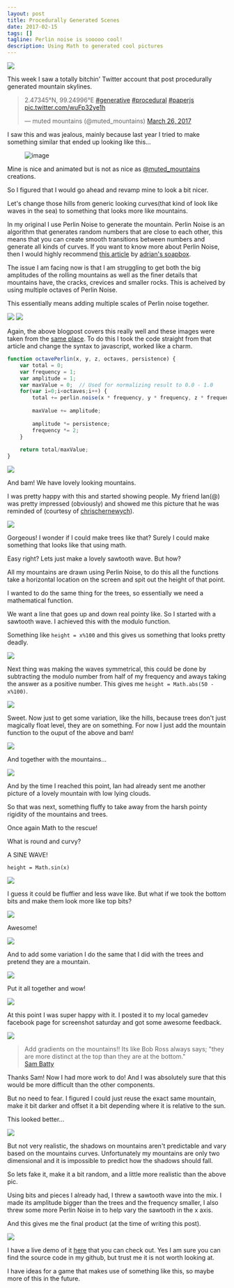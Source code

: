 ```yaml
---
layout: post
title: Procedurally Generated Scenes
date: 2017-02-15
tags: []
tagline: Perlin noise is sooooo cool!
description: Using Math to generated cool pictures
---
```


<img src="/public/images/header.png"/>

This week I saw a totally bitchin' Twitter account that post procedurally generated mountain skylines.

<blockquote class="twitter-tweet" data-lang="en"><p lang="und" dir="ltr">2.47345°N, 99.24996°E <a href="https://twitter.com/hashtag/generative?src=hash">#generative</a> <a href="https://twitter.com/hashtag/procedural?src=hash">#procedural</a> <a href="https://twitter.com/hashtag/paperjs?src=hash">#paperjs</a> <a href="https://t.co/wuFp32ye1h">pic.twitter.com/wuFp32ye1h</a></p>&mdash; muted mountains (@muted_mountains) <a href="https://twitter.com/muted_mountains/status/845908222389043201">March 26, 2017</a></blockquote>
<script async src="//platform.twitter.com/widgets.js" charset="utf-8"></script>

I saw this and was jealous, mainly because last year I tried to make something similar that ended up looking like this...

<figure data-orig-width="500" data-orig-height="281" class="tmblr-full"><img src="/public/images/tumblr/tumblr_inline_o8y3ibSfL61qil7jn_500.gif" alt="image" data-orig-width="500" data-orig-height="281"/></figure>

Mine is nice and animated but is not as nice as [@muted_mountains](http://twitter.com/muted_mountains) creations.

So I figured that I would go ahead and revamp mine to look a bit nicer.

Let's change those hills from generic looking curves(that kind of look like waves in the sea) to something that looks more like mountains.

In my original I use Perlin Noise to generate the mountain. Perlin Noise is an algorithm that generates random numbers that are close to each other, this means that you can create smooth transitions between numbers and generate all kinds of curves. If you want to know more about Perlin Noise, then I would highly recommend [this article](http://flafla2.github.io/2014/08/09/perlinnoise.html) by [adrian's soapbox](http://flafla2.github.io/index.html).

The issue I am facing now is that I am struggling to get both the big amplitudes of the rolling mountains as well as the finer details that mountains have, the cracks, crevices and smaller rocks. This is acheived by using multiple octaves of Perlin Noise. 

This essentially means adding multiple scales of Perlin noise together.

<img src="/public/images/perlin_octaves.png"/>

<img src="/public/images/perlin_combined.png"/>

Again, the above blogpost covers this really well and these images were taken from the [same place](http://freespace.virgin.net/hugo.elias/models/m_perlin.htm). To do this I took the code straight from that article and change the syntax to javascript, worked like a charm.

``` javascript
function octavePerlin(x, y, z, octaves, persistence) {
    var total = 0;
    var frequency = 1;
    var amplitude = 1;
    var maxValue = 0;  // Used for normalizing result to 0.0 - 1.0
    for(var i=0;i<octaves;i++) {
        total += perlin.noise(x * frequency, y * frequency, z * frequency) * amplitude;
        
        maxValue += amplitude;
        
        amplitude *= persistence;
        frequency *= 2;
    }
    
    return total/maxValue;
}
```

<img src="/public/images/mountains.png"/>

And bam! We have lovely looking mountains.

I was pretty happy with this and started showing people. My friend Ian(@) was pretty impressed (obviously) and showed me this picture that he was reminded of (courtesy of [chrischernewych](http://chrischernewych.deviantart.com/)).

<img src="http://pre10.deviantart.net/36a8/th/pre/i/2017/073/b/2/remote_location___framed_by_chrischernewych-db2c3ob.png">

Gorgeous! I wonder if I could make trees like that? Surely I could make something that looks like that using math.

Easy right? Lets just make a lovely sawtooth wave. But how?

All my mountains are drawn using Perlin Noise, to do this all the functions take a horizontal location on the screen and spit out the height of that point.

I wanted to do the same thing for the trees, so essentially we need a mathematical function.

We want a line that goes up and down real pointy like. So I started with a sawtooth wave. I achieved this with the modulo function.

Something like `height = x%100` and this gives us something that looks pretty deadly.

<img src="/public/images/sawtooth.png"/>

Next thing was making the waves symmetrical, this could be done by subtracting the modulo number from half of my frequency and aways taking the answer as a positive number. This gives me `height = Math.abs(50 - x%100)`.

<img src="/public/images/pointy.png"/>

Sweet. Now just to get some variation, like the hills, because trees don't just magically float level, they are on something. For now I just add the mountain function to the ouput of the above and bam!

<img src="/public/images/trees.png"/>

And together with the mountains...

<img src="/public/images/mountain_trees.png"/>

And by the time I reached this point, Ian had already sent me another picture of a lovely mountain with low lying clouds.

So that was next, something fluffy to take away from the harsh pointy rigidity of the mountains and trees.

Once again Math to the rescue!

What is round and curvy?

A SINE WAVE!

`height = Math.sin(x)`

<img src="/public/images/sine_cloud.png"/>

I guess it could be fluffier and less wave like. But what if we took the bottom bits and make them look more like top bits?

<img src="/public/images/absolute_sine.png">

Awesome!

<img src="/public/images/fluff.png"/>

And to add some variation I do the same that I did with the trees and pretend they are a mountain.

<img src="/public/images/final_clouds.png"/>

Put it all together and wow!

<img src="/public/images/mountain_trees_clouds.png"/>

At this point I was super happy with it. I posted it to my local gamedev facebook page for screenshot saturday and got some awesome feedback.

<img src="/public/images/bob.jpg"/>

>Add gradients on the mountains!! Its like Bob Ross always says; "they are more distinct at the top than they are at the bottom." 
><br> [Sam Batty](https://twitter.com/SamBattz)

Thanks Sam! Now I had more work to do! And I was absolutely sure that this would be more difficult than the other components.

But no need to fear. I figured I could just reuse the exact same mountain, make it bit darker and offset it a bit depending where it is relative to the sun.

This looked better...

<img src="/public/images/mountain_shadow.png"/>

But not very realistic, the shadows on mountains aren't predictable and vary based on the mountains curves. Unfortunately my mountains are only two dimensional and it is impossible to predict how the shadows should fall.

So lets fake it, make it a bit random, and a little more realistic than the above pic.

Using bits and pieces I already had, I threw a sawtooth wave into the mix. I made its amplitude bigger than the trees and the frequency smaller, I also threw some more Perlin Noise in to help vary the sawtooth in the x axis.

And this gives me the final product (at the time of writing this post).

<img src="/public/images/final.png"/>

I have a live demo of it [here](https://foopod.github.io/sunset/) that you can check out. Yes I am sure you can find the source code in my github, but trust me it is not worth looking at.

I have ideas for a game that makes use of something like this, so maybe more of this in the future.
